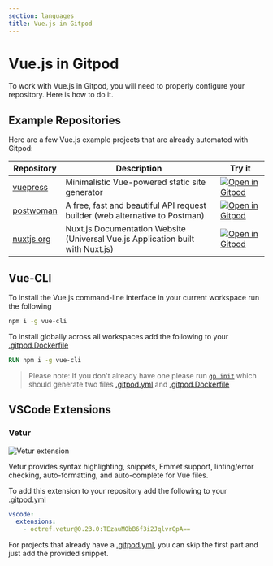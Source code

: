 ```yaml
---
section: languages
title: Vue.js in Gitpod
---
```


<script context="module">
  export const prerender = true;
</script>

# Vue.js in Gitpod

To work with Vue.js in Gitpod, you will need to properly configure your repository. Here is how to do it.

## Example Repositories

Here are a few Vue.js example projects that are already automated with Gitpod:

<div class="overflow-x-auto">

| Repository                                            | Description                                                                     | Try it                                                                                                                        |
| ----------------------------------------------------- | ------------------------------------------------------------------------------- | ----------------------------------------------------------------------------------------------------------------------------- |
| [vuepress](https://github.com/vuejs/vuepress)         | Minimalistic Vue-powered static site generator                                  | [![Open in Gitpod](https://gitpod.io/button/open-in-gitpod.svg)](https://gitpod.io/#https://github.com/vuejs/vuepress)        |
| [postwoman](https://github.com/liyasthomas/postwoman) | A free, fast and beautiful API request builder (web alternative to Postman)     | [![Open in Gitpod](https://gitpod.io/button/open-in-gitpod.svg)](https://gitpod.io/#https://github.com/liyasthomas/postwoman) |
| [nuxtjs.org](https://github.com/nuxt/nuxtjs.org)      | Nuxt.js Documentation Website (Universal Vue.js Application built with Nuxt.js) | [![Open in Gitpod](https://gitpod.io/button/open-in-gitpod.svg)](https://gitpod.io/#https://github.com/nuxt/nuxtjs.org)       |

</div>

## Vue-CLI

To install the Vue.js command-line interface in your current workspace run the following

```bash
npm i -g vue-cli
```

To install globally across all workspaces add the following to your [.gitpod.Dockerfile](/docs/config-docker)

```dockerfile
RUN npm i -g vue-cli
```

> Please note: If you don't already have one please run [`gp init`](/docs/command-line-interface#init) which should generate two files [.gitpod.yml](/docs/config-gitpod-file) and [.gitpod.Dockerfile](/docs/config-docker)

## VSCode Extensions

### Vetur

![Vetur extension](../../../static/images/docs/Vetur.png)

Vetur provides syntax highlighting, snippets, Emmet support, linting/error checking, auto-formatting, and auto-complete for Vue files.

To add this extension to your repository add the following to your [.gitpod.yml](/docs/config-gitpod-file)

```yaml
vscode:
  extensions:
    - octref.vetur@0.23.0:TEzauMObB6f3i2JqlvrOpA==
```

For projects that already have a [.gitpod.yml](/docs/config-gitpod-file), you can skip the first part and just add the provided snippet.
